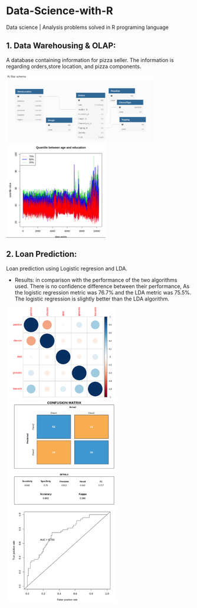 # Data-Science-with-R

Data science | Analysis problems solved in R programing language
## 1. Data Warehousing & OLAP:
A database containing information for pizza seller.
The information is regarding orders,store location, and pizza components.
<p float="left">
  <img src="https://github.com/khadija267/Data-Science-with-R/blob/main/images/1.png?raw=true" width="400" />
  <img src="https://github.com/khadija267/Data-Science-with-R/blob/main/images/2.png?raw=true" width="270" /> 

</p>

## 2. Loan Prediction:

Loan prediction using Logistic regresion and LDA.

- Results:
in comparison with the performance of the two algorithms used.
There is no confidence difference between their performance, As the logistic regression metric was
76.7% and the LDA metric was 75.5%.
The logistic regression is slightly better than the LDA algorithm.
<p float="left">
  <img src="https://github.com/khadija267/Data-Science-with-R/blob/main/images/3.png?raw=true" width="300" />
  <img src="https://github.com/khadija267/Data-Science-with-R/blob/main/images/4.png?raw=true" width="300" /> 
  <img src="https://github.com/khadija267/Data-Science-with-R/blob/main/images/5.png?raw=true" width="300" /> 
</p>
